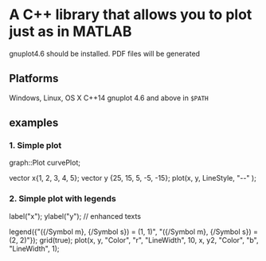 
A C++ library that allows you to plot just as in MATLAB 
=======

gnuplot4.6 should be installed. PDF files will be generated 




Platforms
---------

Windows, Linux, OS X
C++14 
gnuplot 4.6 and above in `$PATH`


examples
--------------

### 1. Simple plot


graph::Plot curvePlot; 

vector<double> x{1, 2, 3, 4, 5};
vector<double> y {25, 15, 5, -5, -15};
plot(x, y, LineStyle, "--" );



### 2. Simple plot with legends

label("x");
ylabel("y"); // enhanced texts

legend({"({/Symbol m}, {/Symbol s}) = (1, 1)", "({/Symbol m}, {/Symbol s}) = (2, 2)"});
grid(true); 
plot(x, y, "Color", "r", "LineWidth", 10, x, y2, "Color", "b", "LineWidth", 1);
   
